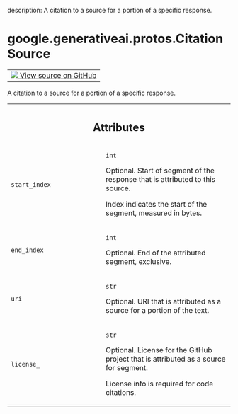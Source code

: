 description: A citation to a source for a portion of a specific response.

<div itemscope itemtype="http://developers.google.com/ReferenceObject">
<meta itemprop="name" content="google.generativeai.protos.CitationSource" />
<meta itemprop="path" content="Stable" />
</div>

# google.generativeai.protos.CitationSource

<!-- Insert buttons and diff -->

<table class="tfo-notebook-buttons tfo-api nocontent">
<td>
  <a target="_blank" href="https://github.com/googleapis/google-cloud-python/tree/main/packages/google-ai-generativelanguage/google/ai/generativelanguage_v1beta/types/citation.py#L46-L98">
    <img src="https://www.tensorflow.org/images/GitHub-Mark-32px.png" />
    View source on GitHub
  </a>
</td>
</table>



A citation to a source for a portion of a specific response.

<!-- Placeholder for "Used in" -->




<!-- Tabular view -->
 <table class="responsive fixed orange">
<colgroup><col width="214px"><col></colgroup>
<tr><th colspan="2"><h2 class="add-link">Attributes</h2></th></tr>

<tr>
<td>

`start_index`<a id="start_index"></a>

</td>
<td>

`int`

Optional. Start of segment of the response
that is attributed to this source.

Index indicates the start of the segment,
measured in bytes.


</td>
</tr><tr>
<td>

`end_index`<a id="end_index"></a>

</td>
<td>

`int`

Optional. End of the attributed segment,
exclusive.


</td>
</tr><tr>
<td>

`uri`<a id="uri"></a>

</td>
<td>

`str`

Optional. URI that is attributed as a source
for a portion of the text.


</td>
</tr><tr>
<td>

`license_`<a id="license_"></a>

</td>
<td>

`str`

Optional. License for the GitHub project that
is attributed as a source for segment.

License info is required for code citations.


</td>
</tr>
</table>



